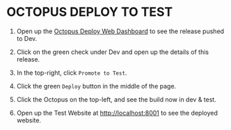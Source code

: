OCTOPUS DEPLOY TO TEST
======================

1. Open up the [Octopus Deploy Web Dashboard](http://localhost:8090) to see the release pushed to Dev.

2. Click on the green check under Dev and open up the details of this release.

3. In the top-right, click `Promote to Test`.

4. Click the green `Deploy` button in the middle of the page.

5. Click the Octopus on the top-left, and see the build now in dev & test.

6. Open up the Test Website at [http://localhost:8001](http://localhost:8001) to see the deployed website.
